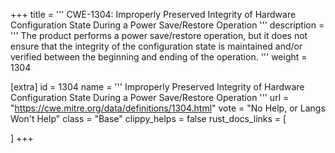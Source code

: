 +++
title = '''
CWE-1304: Improperly Preserved Integrity of Hardware Configuration State During a Power Save/Restore Operation
'''
description	= '''
The product performs a power save/restore operation, but it does not ensure that the integrity of the configuration state is maintained and/or verified between the beginning and ending of the operation.
'''
weight = 1304

[extra]
id = 1304
name = '''
Improperly Preserved Integrity of Hardware Configuration State During a Power Save/Restore Operation
'''
url = "https://cwe.mitre.org/data/definitions/1304.html"
vote = "No Help, or Langs Won't Help"
class = "Base"
clippy_helps = false
rust_docs_links = [
	
]
+++
